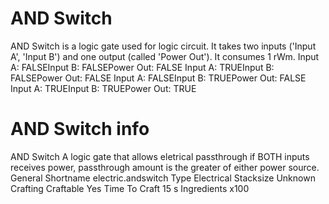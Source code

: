 # AND Switch

AND Switch is a logic gate used for logic circuit. It takes two inputs ('Input A', 'Input B') and one output (called 'Power Out'). It consumes 1 rWm. 
Input A: FALSEInput B: FALSEPower Out: FALSE
Input A: TRUEInput B: FALSEPower Out: FALSE
Input A: FALSEInput B: TRUEPower Out: FALSE
Input A: TRUEInput B: TRUEPower Out: TRUE
# AND Switch info

AND Switch
A logic gate that allows eletrical passthrough if BOTH inputs receives power, passthrough amount is the greater of either power source.
General
Shortname
electric.andswitch
Type
Electrical
Stacksize
Unknown
Crafting
Craftable
Yes
Time To Craft
15 s
Ingredients
x100
